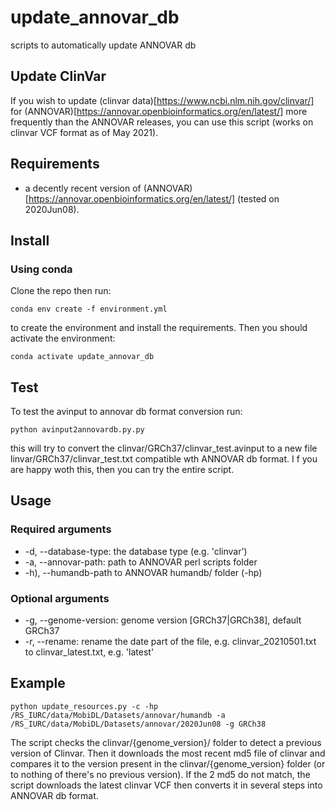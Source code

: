 # update_annovar_db
scripts to automatically update ANNOVAR db


## Update ClinVar

If you wish to update (clinvar data)[https://www.ncbi.nlm.nih.gov/clinvar/] for (ANNOVAR)[https://annovar.openbioinformatics.org/en/latest/] more frequently than the ANNOVAR releases, you can use this script (works on clinvar VCF format as of May 2021).

## Requirements

- a decently recent version of (ANNOVAR)[https://annovar.openbioinformatics.org/en/latest/] (tested on 2020Jun08).


## Install

### Using conda

Clone the repo then run:

`conda env create -f environment.yml`

to create the environment and install the requirements. Then you should activate the environment:

`conda activate update_annovar_db`

## Test


To test the avinput to annovar db format conversion run:

`python avinput2annovardb.py.py`

this will try to convert the clinvar/GRCh37/clinvar_test.avinput to a new file linvar/GRCh37/clinvar_test.txt compatible wth ANNOVAR db format. I f you are happy woth this, then you can try the entire script.

## Usage

### Required arguments

- -d, --database-type: the database type (e.g. 'clinvar')
- -a, --annovar-path: path to ANNOVAR perl scripts folder
- -h), --humandb-path to ANNOVAR humandb/ folder (-hp)

### Optional arguments

- -g, --genome-version: genome version [GRCh37|GRCh38], default GRCh37
- -r, --rename: rename the date part of the file, e.g. clinvar_20210501.txt to clinvar_latest.txt, e.g. 'latest'

## Example

`python update_resources.py -c -hp /RS_IURC/data/MobiDL/Datasets/annovar/humandb -a /RS_IURC/data/MobiDL/Datasets/annovar/2020Jun08 -g GRCh38`

The script checks the clinvar/{genome_version}/ folder to detect a previous version of Clinvar. Then it downloads the most recent md5 file of clinvar and compares it to the version present in the clinvar/{genome_version} folder (or to nothing of there's no previous version). If the 2 md5 do not match, the script downloads the latest clinvar VCF then converts it in several steps into ANNOVAR db format.
